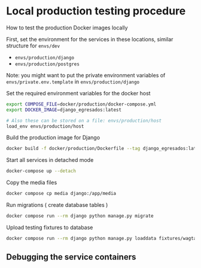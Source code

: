 # Local production testing procedure
How to test the production Docker images locally

First, set the environment for the services in these locations, similar structure for `envs/dev`

- `envs/production/django`
- `envs/production/postgres`

Note: you might want to put the private environment variables of `envs/private.env.template` in `envs/production/django`

Set the required environment variables for the docker host

```bash
export COMPOSE_FILE=docker/production/docker-compose.yml
export DOCKER_IMAGE=django_egresados:latest

# Also these can be stored on a file: envs/production/host
load_env envs/production/host
```

Build the production image for Django

``` bash
docker build -f docker/production/Dockerfile --tag django_egresados:latest .
```

Start all services in detached mode

```bash
docker-compose up --detach
```

Copy the media files

```bash
docker compose cp media django:/app/media
```

Run migrations ( create database tables )

```bash
docker compose run --rm django python manage.py migrate
```

Upload testing fixtures to database

```bash
docker compose run --rm django python manage.py loaddata fixtures/wagtail_pages.json
```

## Debugging the service containers
